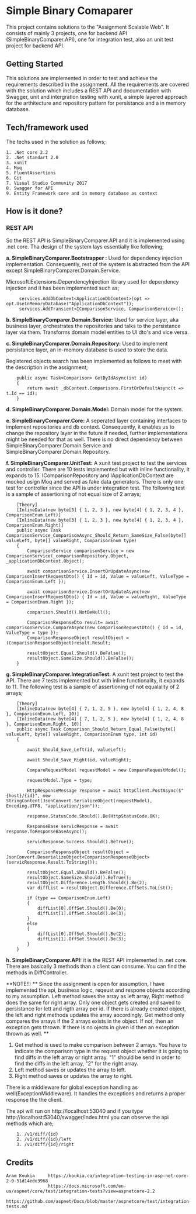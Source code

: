 # Simple Binary Comaparer

This project contains solutions to the "Assignment Scalable Web". It consists of mainly 3 projects, one for backend API (SimpleBinaryComparer.API), one for integration test, also an unit test project for backend API.

## Getting Started

This solutions are implemented in order to test and achieve the requirements described in the assignment. All the requirements are covered with the solution which includes a REST API and documentation with Swagger, 
unit and intergration testing with xunit, a simple layered approach for the arthitecture and repository pattern for persistance and a in memory database.

## Tech/framework used
The techs used in the solution as follows;

	1. .Net core 2.2
	2. .Net standart 2.0
	3. xunit
	4. Moq
	5. FluentAssertions
	6. Git
	7. Visual Studio Community 2017
	8. Swagger for API
	9. Entity Framework core and in memory database as context


## How is it done?

### REST API

So the REST API is SimpleBinaryComparer.API and it is implemented using .net core. Tha design of the system lays essentially like following;

 **a. SimpleBinaryComparer.Bootstrapper :** Used for dependency injection implementation. Consequently, rest of the system is abstracted from the API except SimpleBinaryComparer.Domain.Service.

 Microsoft.Extensions.DependencyInjection library used for dependency injection and it has been implemented such as;

 		 services.AddDbContext<ApplicationDbContext>(opt => opt.UseInMemoryDatabase("ApplicationDbContext"));
         services.AddTransient<IComparisonService, ComparisonService>();

 **b. SimpleBinaryComparer.Domain.Service:** Used for service layer, aka business layer, orchestrates the repositories and talks to the persistance layer via them. Transforms domain model entities to UI dto's and vice versa.

 **c. SimpleBinaryComparer.Domain.Repository:** Used to implement persistance layer, an in-memory database is used to store the data.

 Registered objects search has been implemented as follows to meet with the description in the assignment;

 	    public async Task<Comparison> GetByIdAsync(int id)
        {
            return await _dbContext.Comparisons.FirstOrDefaultAsync(t => t.Id == id);
        }

 **d. SimpleBinaryComparer.Domain.Model:** Domain model for the system. 

 **e. SimpleBinaryComparer.Core:** A seperated layer containing interfaces to implement repositories and db context. Consequently, it enables us to change the repository layer in the future if needed, further implementations might be needed for that as well. There is no direct dependency between SimpleBinaryComparer.Domain.Service and SimpleBinaryComparer.Domain.Repository.

 **f. SimpleBinaryComparer.UnitTest:** A xunit test project to test the services and controller. There are 10 tests implemented but with inline functionality, it expands to 15. 
 IComparisonRepository and IApplicationDbContext are mocked usign Moq and served as fake data generators. There is only one test for controller since the API is under integration test.
 The following test is a sample of assertioning of not equal size of 2 arrays;

 		[Theory]
        [InlineData(new byte[3] { 1, 2, 3 }, new byte[4] { 1, 2, 3, 4 }, ComparisonEnum.Left)]
        [InlineData(new byte[3] { 1, 2, 3 }, new byte[4] { 1, 2, 3, 4 }, ComparisonEnum.Right)]
        public async Task ComparisonService_ComparisonAsync_Should_Return_SameSize_False(byte[] valueLeft, byte[] valueRight, ComparisonEnum type)
        {
            ComparisonService comparisonService = new ComparisonService(_comparisonRepository.Object, _applicationDbContext.Object);

            await comparisonService.InsertOrUpdateAsync(new ComparisonInsertRequestDto() { Id = id, Value = valueLeft, ValueType = ComparisonEnum.Left });

            await comparisonService.InsertOrUpdateAsync(new ComparisonInsertRequestDto() { Id = id, Value = valueRight, ValueType = ComparisonEnum.Right });

            comparison.Should().NotBeNull();

            ComparisonResponseDto result= await comparisonService.CompareAsync(new ComparisonRequestDto() { Id = id, ValueType = type });
            ComparisonResponseObject resultObject = (ComparisonResponseObject)result.Result;

            resultObject.Equal.Should().BeFalse();
            resultObject.SameSize.Should().BeFalse(); 
        }
		
 **g. SimpleBinaryComparer.IntegrationTest:** A xunit test project to test the API. There are 7 tests implemented but with inline functionality, it expands to 11. 
 The following test is a sample of assertioning of not equalality of 2 arrays;
 
 
  		[Theory]
        [InlineData(new byte[4] { 7, 1, 2, 5 }, new byte[4] { 1, 2, 4, 8 }, ComparisonEnum.Left, 10)]
        [InlineData(new byte[4] { 7, 1, 2, 5 }, new byte[4] { 1, 2, 4, 8 }, ComparisonEnum.Right, 10)]
        public async Task Comparison_Should_Return_Equal_False(byte[] valueLeft, byte[] valueRight, ComparisonEnum type, int id)
        {

            await Should_Save_Left(id, valueLeft);

            await Should_Save_Right(id, valueRight);

            CompareRequestModel requestModel = new CompareRequestModel();

            requestModel.Type = type;

            HttpResponseMessage response = await httpClient.PostAsync($"{host}/{id}", new StringContent(JsonConvert.SerializeObject(requestModel), Encoding.UTF8, "application/json"));

            response.StatusCode.Should().Be(HttpStatusCode.OK);

            ResponseBase servicResponse = await response.ToResponseBaseAsync();

            servicResponse.Success.Should().BeTrue();

            ComparisonResponseObject resultObject = JsonConvert.DeserializeObject<ComparisonResponseObject>(servicResponse.Result.ToString());

            resultObject.Equal.Should().BeFalse();
            resultObject.SameSize.Should().BeTrue();
            resultObject.Difference.Length.Should().Be(2);
            var diffList = resultObject.Difference.OffSets.ToList();

            if (type == ComparisonEnum.Left)
            {
                diffList[0].OffSet.Should().Be(0);
                diffList[1].OffSet.Should().Be(3);
            }
            else
            {
                diffList[0].OffSet.Should().Be(2);
                diffList[1].OffSet.Should().Be(3);
            }
        }
 
 **h. SimpleBinaryComparer.API:** it is the REST API implemented in .net core. There are basically 3 methods than a client can consume. You can find the methods in DiffController. 

 **NOTE!!: ** Since the assignment is open for assumption, I have implemented the api, business logic, reqeust and respone objects according to my assumption. Left method saves the array as left array, Right method does the same
 for right array. Only one object gets created and saved to persistance for lett and rigth array per id. If there is already created object, the left and right methods updates the array aocordingly. Get method only compares the
 arrays if the 2 arrays exists in the object. If not, then an exception gets thrown. If there is no ojects in given id then an exception thrown as well. **
 
 1. Get method is used to make comparison between 2 arrays. You have to indicate the comparison type in the request object whether it is going to find diffs in the left array or right array. "1" should be send in order to
 find the diffs in the left array, "2" for the right array.
 2. Left method saves or updates the array to left.
 3. Right method saves or updates the array to right.
 
 There is a middleware for global exception handling as well(ExceptionMiddleware). It handles the exceptions and returns a proper response the the client.

 The api will run on http://localhost:53040 and if you type http://localhost:53040/swagger/index.html you can observe the api methods which are;
 
		1. /v1/diff/{id}
		2. /v1/diff/{id}/left
		3. /v1/diff/{id}/right

## Credits

	Aram Koukia 	https://koukia.ca/integration-testing-in-asp-net-core-2-0-51d14ede3968
					https://docs.microsoft.com/en-us/aspnet/core/test/integration-tests?view=aspnetcore-2.2
					https://github.com/aspnet/Docs/blob/master/aspnetcore/test/integration-tests.md
